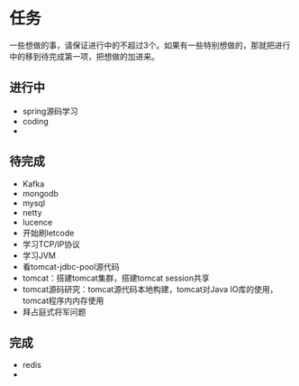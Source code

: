 # 任务

一些想做的事，请保证进行中的不超过3个。如果有一些特别想做的，那就把进行中的移到待完成第一项，把想做的加进来。

## 进行中

* spring源码学习
* coding
* 

## 待完成

* Kafka
* mongodb
* mysql
* netty 
* lucence
* 开始刷letcode
* 学习TCP/IP协议
* 学习JVM
* 看tomcat-jdbc-pool源代码
* tomcat：搭建tomcat集群，搭建tomcat session共享 
* tomcat源码研究：tomcat源代码本地构建，tomcat对Java IO库的使用，tomcat程序内内存使用
* 拜占庭式将军问题

## 完成

* redis
* 